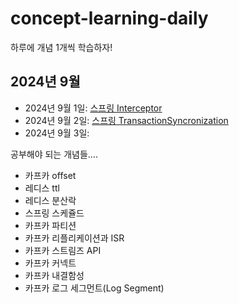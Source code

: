# concept-learning-daily
하루에 개념 1개씩 학습하자! 

## 2024년 9월
- 2024년 9월 1일: [스프링 Interceptor](https://github.com/hiblue02/concept-learning-daily/blob/main/%EC%8A%A4%ED%94%84%EB%A7%81.md#%EC%8A%A4%ED%94%84%EB%A7%81-interceptor)
- 2024년 9월 2일: [스프링 TransactionSyncronization](https://github.com/hiblue02/concept-learning-daily/blob/main/%EC%8A%A4%ED%94%84%EB%A7%81.md#%EC%8A%A4%ED%94%84%EB%A7%81-transactionsynchronization)
- 2024년 9월 3일: 


공부해야 되는 개념들....
- 카프카 offset
- 레디스 ttl
- 레디스 분산락
- 스프링 스케쥴드
- 카프카 파티션
- 카프카 리플리케이션과 ISR
- 카프카 스트림즈 API
- 카프카 커넥트
- 카프카 내결함성
- 카프카 로그 세그먼트(Log Segment)
